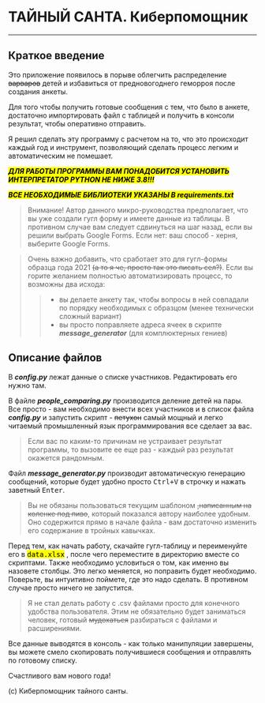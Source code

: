 # <b>ТАЙНЫЙ САНТА. Киберпомощник</b>
***
## Краткое введение

Это приложение появилось в порыве облегчить распределение ~~варваров~~ детей и
избавиться от предновогоднего геморроя после создания анкеты. 

Для того чтобы получить готовые сообщения с тем, что было в анкете, достаточно
импортировать файл с таблицей и получить в консоли результат, чтобы оперативно отправить.

Я решил сделать эту программу с расчетом на то, что это происходит каждый год и инструмент,
позволяющий сделать процесс легким и автоматическим не помешает.

<mark>***ДЛЯ РАБОТЫ ПРОГРАММЫ ВАМ ПОНАДОБИТСЯ УСТАНОВИТЬ ИНТЕРПРЕТАТОР PYTHON НЕ НИЖЕ 3.8!!!*** </mark>

<mark>***ВСЕ НЕОБХОДИМЫЕ БИБЛИОТЕКИ УКАЗАНЫ В  requirements.txt*** </mark>

>Внимание! Автор данного микро-руководства предполагает, что вы уже создали 
> гугл форму и имеете данные из таблицы. В противном случае вам следует 
> сдвинуться на шаг назад, если вы решили выбрать Google Forms. Если нет: ваш
> способ - херня, выберите Google Forms.
 
>Очень важно добавить, что сработает это для гугл-формы образца года 2021 ~~(а то я че, просто так это писать сел?)~~.
Если вы горите желанием полностью автоматизировать процесс, то возможны два исхода: 
>>- вы делаете анкету так, чтобы вопросы в ней совпадали по порядку необходимых с образцом 
(менее технически сложный вариант)
>>- вы просто поправляете адреса ячеек в скрипте ***message_generator*** 
(для комплюктерных гениев)

## Описание файлов
В ***config.py*** лежат данные о списке участников. Редактировать его нужно там.


В файле ***people_comparing.py*** производится деление детей на пары. Все просто - вам необходимо внести 
всех участников и в список файла ***config.py*** и запустить скрипт - ~~петухон~~ самый мощный
и легко читаемый промышленный язык программирования все сделает за вас.

> Если вас по каким-то причинам не устраивает результат программы, то вызовите ее еще раз -
> каждый раз результат окажется рандомным.

Файл ***message_generator.py*** производит автоматическую генерацию сообщений, которые будет удобно просто
<samp>Ctrl+V</samp> в строчку и нажать заветный <samp>Enter</samp>. 

> Вы не обязаны пользоваться текущим шаблоном ~~,написанным на коленке под пиво~~, который показался автору наиболее удобным.
> Оно содержится прямо в начале файла - вам достаточно изменить его содержание в тройных кавычках.

Перед тем, как начать работу, скачайте гугл-таблицу и переименуйте его в 
<mark><samp>data.xlsx</samp></mark> , после чего переместите в директорию вместе со скриптами. Также необходимо условиться о том, как именно вы назовете столбцы. Это легко
меняется, но поправить будет необходимо. Поверьте, вы интуитивно поймете, где это надо сделать. В противном случае просто ничего не запустится.

> Я не стал делать работу с .csv файлами просто для конечного удобства пользователя. Этим не обязательно будет заниматься
> человек, готовый ~~мудохаться~~ разбираться с файлами и расширениями.

Все данные выводятся в консоль - как только манипуляции завершены, вы можете смело cкопировать получившиеся сообщения 
и отправлять по готовому списку. 

Счастливого вам нового года!

(с) Киберпомощник тайного санты.
